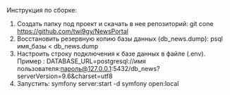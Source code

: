 Инструкция по сборке:
1) Создать папку под проект и скачать в нее репозиторий: git cone https://github.com/twi9gy/NewsPortal
2) Восстановить резервную копию базы данных (db_news.dump): psql имя_базы < db_news.dump
3) Настроить строку подключения к базе данных в файле (.env). Пример : DATABASE_URL=postgresql://имя пользователя:пароль@127.0.0.1:5432/db_news?serverVersion=9.6&charset=utf8
4) Запустить: symfony server:start -d
              symfony open:local
